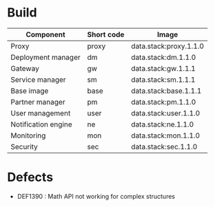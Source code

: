 # Build

| Component | Short code | Image |
|--|--|--|
| Proxy | proxy | data.stack:proxy.1.1.0 |
| Deployment manager | dm | data.stack:dm.1.1.0 |
| Gateway | gw | data.stack:gw.1.1.1 |
| Service manager | sm | data.stack:sm.1.1.1 |
| Base image | base | data.stack:base.1.1.1 |
| Partner manager | pm | data.stack:pm.1.1.0 |
| User management | user | data.stack:user.1.1.0 |
| Notification engine | ne | data.stack:ne.1.1.0 |
| Monitoring | mon | data.stack:mon.1.1.0 |
| Security | sec | data.stack:sec.1.1.0 |

# Defects
* DEF1390 :	Math API not working for complex structures